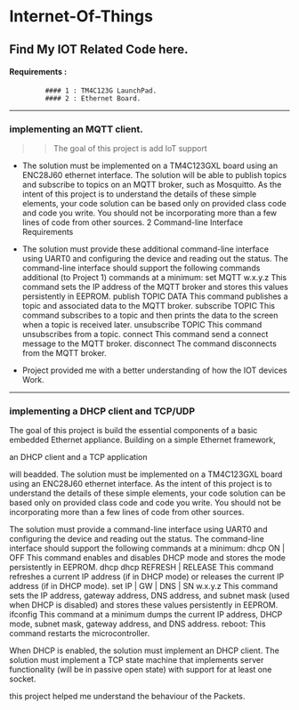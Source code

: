 # Internet-Of-Things
## Find My IOT Related Code here.

#### Requirements : 
             #### 1 : TM4C123G LaunchPad.
             #### 2 : Ethernet Board.
-------------------------------------------------------------------------------------------------------------------------------------------------------------
### implementing an MQTT client.
>> The goal of this project is add IoT support

* The solution must be implemented on a TM4C123GXL board using an ENC28J60 ethernet interface. The solution will be able to publish topics and subscribe to topics on an MQTT broker, such as Mosquitto. As the intent of this project is to understand the details of these simple elements, your code solution can be based only on provided class code and code you write. You should not be incorporating more than a few lines of code from other sources. 2 Command-line Interface Requirements

* The solution must provide these additional command-line interface using UART0 and configuring the device and reading out the status. The command-line interface should support the following commands additional (to Project 1) commands at a minimum: set MQTT w.x.y.z This command sets the IP address of the MQTT broker and stores this values persistently in EEPROM. publish TOPIC DATA This command publishes a topic and associated data to the MQTT broker. subscribe TOPIC This command subscribes to a topic and then prints the data to the screen when a topic is received later. unsubscribe TOPIC This command unsubscribes from a topic. connect This command send a connect message to the MQTT broker. disconnect The command disconnects from the MQTT broker.

* Project provided me with a better understanding of how the IOT devices Work.

-------------------------------------------------------------------------------------------------------------------------------------------------------------

### implementing a DHCP client and TCP/UDP
The goal of this project is build the essential components of a basic embedded Ethernet appliance. Building on a simple Ethernet framework,

an DHCP client and a TCP application

will beadded. The solution must be implemented on a TM4C123GXL board using an ENC28J60 ethernet interface. As the intent of this project is to understand the details of these simple elements, your code solution can be based only on provided class code and code you write. You should not be incorporating more than a few lines of code from other sources.

The solution must provide a command-line interface using UART0 and configuring the device and reading out the status. The command-line interface should support the following commands at a minimum: dhcp ON | OFF This command enables and disables DHCP mode and stores the mode persistently in EEPROM. dhcp dhcp REFRESH | RELEASE This command refreshes a current IP address (if in DHCP mode) or releases the current IP address (if in DHCP mode). set IP | GW | DNS | SN w.x.y.z This command sets the IP address, gateway address, DNS address, and subnet mask (used when DHCP is disabled) and stores these values persistently in EEPROM. ifconfig This command at a minimum dumps the current IP address, DHCP mode, subnet mask, gateway address, and DNS address. reboot: This command restarts the microcontroller.

When DHCP is enabled, the solution must implement an DHCP client. The solution must implement a TCP state machine that implements server functionality (will be in passive open state) with support for at least one socket.


this project helped me understand the behaviour of the Packets.
